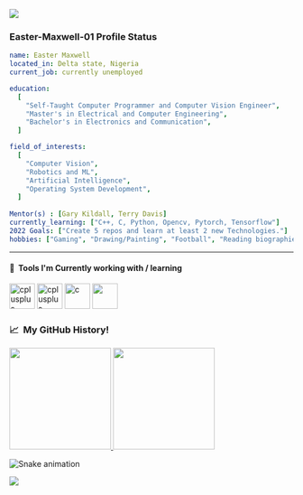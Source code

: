  <p align="left">
  <img src="https://capsule-render.vercel.app/api?type=waving&color=brown&height=90&section=footer width="100" "/>
</p>

### Easter-Maxwell-01 Profile Status

```yaml
name: Easter Maxwell
located_in: Delta state, Nigeria
current_job: currently unemployed

education:
  [
    "Self-Taught Computer Programmer and Computer Vision Engineer",
    "Master's in Electrical and Computer Engineering",
    "Bachelor's in Electronics and Communication",
  ]

field_of_interests:
  [
    "Computer Vision",
    "Robotics and ML",
    "Artificial Intelligence",
    "Operating System Development",
  ]
 
Mentor(s) : [Gary Kildall, Terry Davis]
currently_learning: ["C++, C, Python, Opencv, Pytorch, Tensorflow"]
2022 Goals: ["Create 5 repos and learn at least 2 new Technologies."]
hobbies: ["Gaming", "Drawing/Painting", "Football", "Reading biographies", "Coding"]

```
---

<h4> 🚀 &nbsp;Tools I'm Currently working with / learning </h4>
<p align="left">
<img src="https://cdn.jsdelivr.net/gh/devicons/devicon/icons/cplusplus/cplusplus-original.svg" alt="cplusplus" width="45" height="45"/>
<img src="https://cdn.jsdelivr.net/gh/devicons/devicon/icons/python/python-original.svg" alt="cplusplus" width="45" height="45"/>
<img src="https://cdn.jsdelivr.net/gh/devicons/devicon/icons/c/c-original.svg" alt="c" width="45" height="45"/>
<img src="https://cdn.jsdelivr.net/gh/devicons/devicon/icons/opencv/opencv-original.svg" width="45" height="45"/>
</p>

<h3> 📈 &nbsp;My GitHub History!</h3>
<a href="https://github.com/Easter-Maxwell-01">
  <img height="180em" src="https://github-readme-stats.vercel.app/api?username=Easter-Maxwell-01&theme=noctis_minimus&show_icons=true" />
  <img height="180em" src="https://github-readme-stats.vercel.app/api/top-langs/?username=Easter-Maxwell-01&theme=noctis_minimus&layout=compact" />
</a>

![Snake animation](https://github.com/thepiyushmalhotra/thepiyushmalhotra/blob/output/github-contribution-grid-snake.svg)

<p align="left">
  <img src="https://capsule-render.vercel.app/api?type=waving&color=black&height=90&section=footer"/>
</p>
